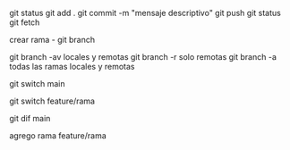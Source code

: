 git status
git add .
git commit -m "mensaje descriptivo"
git push
git status
git fetch

crear rama - 
git branch <nombre de la rama>

git branch -av  locales y remotas
git branch -r  solo remotas
git branch -a todas las ramas
locales y remotas

git switch main

git switch feature/rama

git dif main

agrego rama feature/rama

